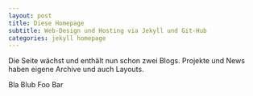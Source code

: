 ```yaml
---
layout: post
title: Diese Homepage
subtitle: Web-Design und Hosting via Jekyll und Git-Hub
categories: jekyll homepage
---
```


Die Seite wächst und enthält nun schon zwei Blogs.
Projekte und News haben eigene Archive und auch Layouts.

Bla Blub
Foo Bar

